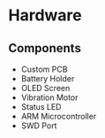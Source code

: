 # Hardware

## Components

- Custom PCB
- Battery Holder
- OLED Screen
- Vibration Motor
- Status LED
- ARM Microcontroller
- SWD Port
